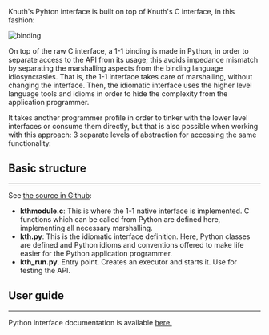 Knuth's Pyhton interface is built on top of Knuth's C interface, in this fashion:

![binding](assets/binding.png)

On top of the raw C interface, a 1-1 binding is made in Python, in order to separate access to the API from its usage; this avoids impedance mismatch by separating the marshalling aspects from the binding language idiosyncrasies. That is, the 1-1 interface takes care of marshalling, without changing the interface. Then, the idiomatic interface uses the higher level language tools and idioms in order to hide the complexity from the application programmer.

It takes another programmer profile in order to tinker with the lower level interfaces or consume them directly, but that is also possible when working with this approach: 3 separate levels of abstraction for accessing the same functionality.

## Basic structure

---

See [the source in Github](https://github.com/k-nuth/py/tree/master):

* **kthmodule.c**: This is where the 1-1 native interface is implemented. C functions which can be called from Python are defined here, implementing all necessary marshalling.
* **kth.py**: This is the idiomatic interface definition. Here, Python classes are defined and Python idioms and conventions offered to make life easier for the Python application programmer.
* **kth\_run.py**. Entry point. Creates an executor and starts it. Use for testing the API.

## User guide

---

Python interface documentation is available [here.](https://github.com/k-nuth/py/blob/master/doc/README.md)
